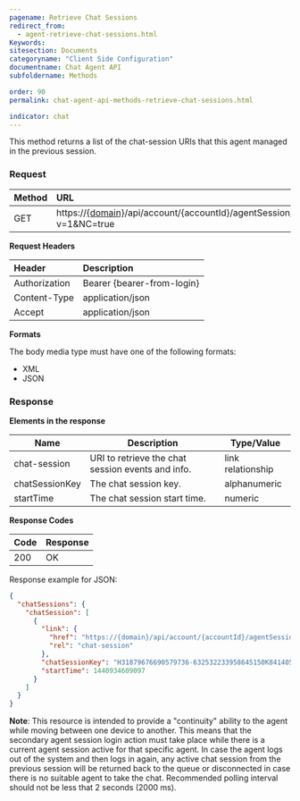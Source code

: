 ```yaml
---
pagename: Retrieve Chat Sessions
redirect_from:
  - agent-retrieve-chat-sessions.html
Keywords:
sitesection: Documents
categoryname: "Client Side Configuration"
documentname: Chat Agent API
subfoldername: Methods

order: 90
permalink: chat-agent-api-methods-retrieve-chat-sessions.html

indicator: chat
---
```


This method returns a list of the chat-session URIs that this agent managed in the previous session.

### Request

 |Method|  URL |
 |:---  |:--- |
 |GET|  https://[{domain}](/agent-domain-domain-api.html)/api/account/{accountId}/agentSession/{agentSessionId}/chatSessions?v=1&NC=true |

**Request Headers**

 |Header|  Description|
 |:---  |:--- |
 |Authorization| Bearer {bearer-from-login} |
 |Content-Type|  application/json |
 |Accept|  application/json |

**Formats**

The body media type must have one of the following formats:

- XML
- JSON

### Response

**Elements in the response**

 | Name           | Description                                       | Type/Value        |
|----------------|---------------------------------------------------|-------------------|
| chat-session   | URI to retrieve the chat session events and info. | link relationship |
| chatSessionKey | The chat session key.                             | alphanumeric      |
| startTime      | The chat session start time.                      | numeric           |

**Response Codes**

 |Code|  Response|
 |:---|  :---|
 |200|  OK|

Response example for JSON:

```json
{
  "chatSessions": {
    "chatSession": [
      {
        "link": {
          "href": "https://{domain}/api/account/{accountId}/agentSession/{agentSessionId}/chat/{chatId}",
          "rel": "chat-session"
        },
        "chatSessionKey": "H31879676690579736-632532233958645150K8414055",
        "startTime": 1440934609097
      }
    ]
  }
}   
```

**Note**: This resource is intended to provide a "continuity" ability to the agent while moving between one device to another. This means that the secondary agent session login action must take place while there is a current agent session active for that specific agent. In case the agent logs out of the system and then logs in again, any active chat session from the previous session will be returned back to the queue or disconnected in case there is no suitable agent to take the chat. Recommended polling interval should not be less that 2 seconds (2000 ms).
